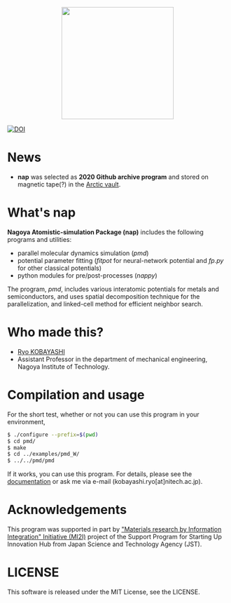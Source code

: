 <p align="center">
  <img width="256" src="mkdosc/docs/figs/logo_nap_256.png">
</p>

[![DOI](https://zenodo.org/badge/20047602.svg)](https://zenodo.org/badge/latestdoi/20047602)

# News

- **nap** was selected as **2020 Github archive program** and stored on magnetic tape(?) in the [Arctic vault](https://archiveprogram.github.com).

# What's nap
**Nagoya Atomistic-simulation Package (nap)** includes the following programs and utilities:
- parallel molecular dynamics simulation (*pmd*)
- potential parameter fitting (*fitpot* for neural-network potential and *fp.py* for other classical potentials)
- python modules for pre/post-processes (*nappy*)

The program, *pmd*, includes various interatomic potentials for metals and semiconductors,
and uses spatial decomposition technique for the parallelization, and linked-cell method for efficient neighbor search.

# Who made this?
* [Ryo KOBAYASHI](http://ryokbys.web.nitech.ac.jp/index.html)
* Assistant Professor in the department of mechanical engineering, Nagoya Institute of Technology.

# Compilation and usage

For the short test, whether or not you can use this program in your environment,

```bash
$ ./configure --prefix=$(pwd)
$ cd pmd/
$ make
$ cd ../examples/pmd_W/
$ ../../pmd/pmd
```

If it works, you can use this program.
For details, please see the [documentation](http://ryokbys.web.nitech.ac.jp/contents/nap_docs) or ask me via e-mail (kobayashi.ryo[at]nitech.ac.jp).

# Acknowledgements
This program was supported in part by ["Materials research by Information Integration" Initiative (MI2I)](http://www.nims.go.jp/MII-I/) project of the Support Program for Starting Up Innovation Hub from Japan Science and Technology Agency (JST).


# LICENSE
This software is released under the MIT License, see the LICENSE.

